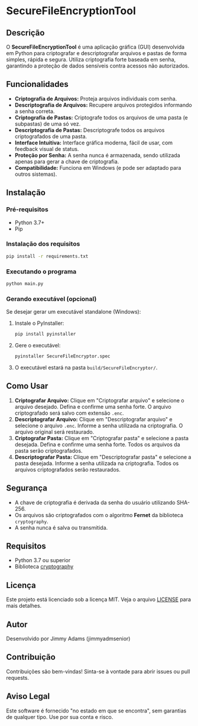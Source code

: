 # SecureFileEncryptionTool

## Descrição
O **SecureFileEncryptionTool** é uma aplicação gráfica (GUI) desenvolvida em Python para criptografar e descriptografar arquivos e pastas de forma simples, rápida e segura. Utiliza criptografia forte baseada em senha, garantindo a proteção de dados sensíveis contra acessos não autorizados.

## Funcionalidades
- **Criptografia de Arquivos:** Proteja arquivos individuais com senha.
- **Descriptografia de Arquivos:** Recupere arquivos protegidos informando a senha correta.
- **Criptografia de Pastas:** Criptografe todos os arquivos de uma pasta (e subpastas) de uma só vez.
- **Descriptografia de Pastas:** Descriptografe todos os arquivos criptografados de uma pasta.
- **Interface Intuitiva:** Interface gráfica moderna, fácil de usar, com feedback visual de status.
- **Proteção por Senha:** A senha nunca é armazenada, sendo utilizada apenas para gerar a chave de criptografia.
- **Compatibilidade:** Funciona em Windows (e pode ser adaptado para outros sistemas).

## Instalação

### Pré-requisitos
- Python 3.7+
- Pip

### Instalação dos requisitos
```bash
pip install -r requirements.txt
```

### Executando o programa
```bash
python main.py
```

### Gerando executável (opcional)
Se desejar gerar um executável standalone (Windows):

1. Instale o PyInstaller:
	```bash
	pip install pyinstaller
	```
2. Gere o executável:
	```bash
	pyinstaller SecureFileEncryptor.spec
	```
3. O executável estará na pasta `build/SecureFileEncryptor/`.

## Como Usar
1. **Criptografar Arquivo:** Clique em "Criptografar arquivo" e selecione o arquivo desejado. Defina e confirme uma senha forte. O arquivo criptografado será salvo com extensão `.enc`.
2. **Descriptografar Arquivo:** Clique em "Descriptografar arquivo" e selecione o arquivo `.enc`. Informe a senha utilizada na criptografia. O arquivo original será restaurado.
3. **Criptografar Pasta:** Clique em "Criptografar pasta" e selecione a pasta desejada. Defina e confirme uma senha forte. Todos os arquivos da pasta serão criptografados.
4. **Descriptografar Pasta:** Clique em "Descriptografar pasta" e selecione a pasta desejada. Informe a senha utilizada na criptografia. Todos os arquivos criptografados serão restaurados.

## Segurança
- A chave de criptografia é derivada da senha do usuário utilizando SHA-256.
- Os arquivos são criptografados com o algoritmo **Fernet** da biblioteca `cryptography`.
- A senha nunca é salva ou transmitida.

## Requisitos
- Python 3.7 ou superior
- Biblioteca [cryptography](https://pypi.org/project/cryptography/)

## Licença
Este projeto está licenciado sob a licença MIT. Veja o arquivo [LICENSE](LICENSE) para mais detalhes.

## Autor
Desenvolvido por Jimmy Adams (jimmyadmsenior)

## Contribuição
Contribuições são bem-vindas! Sinta-se à vontade para abrir issues ou pull requests.

## Aviso Legal
Este software é fornecido "no estado em que se encontra", sem garantias de qualquer tipo. Use por sua conta e risco.

